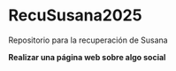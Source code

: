 # RecuSusana2025

Repositorio para la recuperación de Susana

**Realizar una página web sobre algo social**
